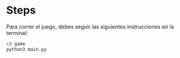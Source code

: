 # Steps

Para correr el juego, debes seguir las siguientes instrucciones en la terminal:
```sh
cd game
python3 main.py
```